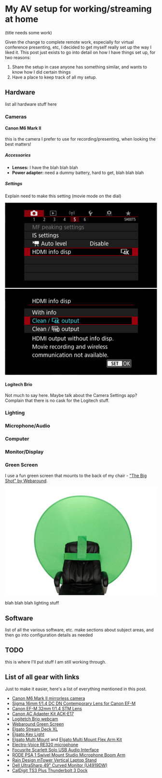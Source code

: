 # My AV setup for working/streaming at home

(title needs some work)

Given the change to complete remote work, especially for virtual conference presenting, etc, I decided to get myself really set up the way I liked it. This post just exists to go into detail on how I have things set up, for two reasons:

1. Share the setup in case anyone has something similar, and wants to know how I did certain things
2. Have a place to keep track of all my setup.

## Hardware
list all hardware stuff here

### Cameras

#### Canon M6 Mark II

this is the camera I prefer to use for recording/presenting, when looking the best matters! 

##### Accessories

- **Lenses:** I have the blah blah blah
- **Power adapter:** need a dummy battery, hard to get, blah blah blah

##### Settings

Explain need to make this setting (movie mode on the dial)

![](hdmi-setting-menu.png)
![](hdmi-setting.png)

#### Logitech Brio

Not much to say here. Maybe talk about the Camera Settings app? Complain that there is no cask for the Logitech stuff. 

### Lighting

### Microphone/Audio

### Computer

### Monitor/Display

### Green Screen

I use a fun green screen that mounts to the back of my chair - ["The Big Shot" by Webaround](https://thewebaround.com/product/the-big-shot/). 

![](webaround.png)

blah blah blah lighting stuff

## Software

list of all the various software, etc. make sections about subject areas, and then go into configuration details as needed

## TODO

this is where I'll put stuff I am still working through.


## List of all gear with links

Just to make it easier, here's a list of everything mentioned in this post.

- [Canon M6 Mark II mirrorless camera](https://www.amazon.com/gp/product/B07ZJSB146)
- [Sigma 16mm f/1.4 DC DN Contemporary Lens for Canon EF-M](https://www.amazon.com/gp/product/B081QPDKM9)
- [Canon EF-M 32mm f/1.4 STM Lens](https://www.amazon.com/dp/B07H4F65YR)
- [Canon AC Adapter Kit ACK-E17](https://shop.usa.canon.com/shop/en/catalog/ac-adapter-kit-ack-e17)
- [Logitetch Brio webcam](https://www.amazon.com/Logitech-BRIO-Conferencing-Recording-Streaming/dp/B01N5UOYC4)
- [Webaround Green Screen](https://thewebaround.com/product/the-big-shot/)
- [Elgato Stream Deck XL](https://www.amazon.com/Elgato-Stream-Deck-XL-customizable/dp/B07RL8H55Z)
- [Elgato Key Light](https://www.amazon.com/Elgato-Key-Light-Professional-App-Enabled/dp/B07L755X9G/)
- [Elgato Multi Mount](https://www.corsair.com/us/en/Categories/Products/Elgato-Gaming/Multi-Mount/p/10AAB9901) and [Elgato Multi Mount Flex Arm Kit](https://www.corsair.com/us/en/Categories/Products/Elgato-Gaming/Multi-Mount-Flex-Arm-Kit/p/10AAC9901)
- [Electro-Voice RE320 microphone](https://www.amazon.com/Electro-Voice-RE320-Diaphragm-Dynamic-Microphone/dp/B00KCN83VI)
- [Focusrite Scarlett Solo USB Audio Interface](https://www.amazon.com/Focusrite-Scarlett-Audio-Interface-Tools/dp/B07QR6Z1JB)
- [RODE PSA 1 Swivel Mount Studio Microphone Boom Arm](https://www.amazon.com/gp/product/B001D7UYBO/)
- [Rain Design mTower Vertical Laptop Stand](https://www.amazon.com/gp/product/B077YLS9QP)
- [Dell UltraSharp 49" Curved Monitor (U4919DW)](https://www.dell.com/en-us/work/shop/dell-ultrasharp-49-curved-monitor-u4919dw/apd/210-arnw/monitors-monitor-accessories)
- [CalDigit TS3 Plus Thunderbolt 3 Dock](https://www.amazon.com/CalDigit-TS3-Plus-Thunderbolt-Dock/dp/B07CZPV8DF)
